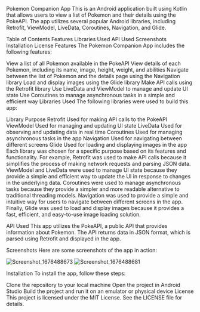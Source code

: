 Pokemon Companion App
This is an Android application built using Kotlin that allows users to view a list of Pokemon and their details using the PokeAPI. The app utilizes several popular Android libraries, including Retrofit, ViewModel, LiveData, Coroutines, Navigation, and Glide.

Table of Contents
Features
Libraries Used
API Used
Screenshots
Installation
License
Features
The Pokemon Companion App includes the following features:

View a list of all Pokemon available in the PokeAPI
View details of each Pokemon, including its name, image, height, weight, and abilities
Navigate between the list of Pokemon and the details page using the Navigation library
Load and display images using the Glide library
Make API calls using the Retrofit library
Use LiveData and ViewModel to manage and update UI state
Use Coroutines to manage asynchronous tasks in a simple and efficient way
Libraries Used
The following libraries were used to build this app:

Library	Purpose
Retrofit	Used for making API calls to the PokeAPI
ViewModel	Used for managing and updating UI state
LiveData	Used for observing and updating data in real time
Coroutines	Used for managing asynchronous tasks in the app
Navigation	Used for navigating between different screens
Glide	Used for loading and displaying images in the app
Each library was chosen for a specific purpose based on its features and functionality. For example, Retrofit was used to make API calls because it simplifies the process of making network requests and parsing JSON data. ViewModel and LiveData were used to manage UI state because they provide a simple and efficient way to update the UI in response to changes in the underlying data. Coroutines were used to manage asynchronous tasks because they provide a simpler and more readable alternative to traditional threading models. Navigation was used to provide a simple and intuitive way for users to navigate between different screens in the app. Finally, Glide was used to load and display images because it provides a fast, efficient, and easy-to-use image loading solution.

API Used
This app utilizes the PokeAPI, a public API that provides information about Pokemon. The API returns data in JSON format, which is parsed using Retrofit and displayed in the app.

Screenshots
Here are some screenshots of the app in action:

![Screenshot_1676488673](https://user-images.githubusercontent.com/16981896/219137379-df1a6e15-c36e-4955-9e8b-16dc2df1aff5.png)
![Screenshot_1676488681](https://user-images.githubusercontent.com/16981896/219137423-d18a78fd-a746-4e2a-966a-408de822dfb6.png)

Installation
To install the app, follow these steps:

Clone the repository to your local machine
Open the project in Android Studio
Build the project and run it on an emulator or physical device
License
This project is licensed under the MIT License. See the LICENSE file for details.



